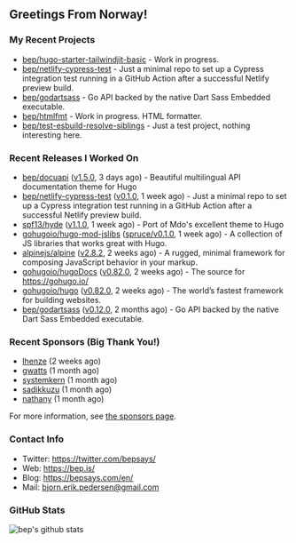 ## Greetings From Norway!

### My Recent Projects

- [bep/hugo-starter-tailwindjit-basic](https://github.com/bep/hugo-starter-tailwindjit-basic) - Work in progress.
- [bep/netlify-cypress-test](https://github.com/bep/netlify-cypress-test) - Just a minimal repo to set up a Cypress integration test running in a GitHub Action after a successful Netlify preview build.
- [bep/godartsass](https://github.com/bep/godartsass) - Go API backed by the native Dart Sass Embedded executable.
- [bep/htmlfmt](https://github.com/bep/htmlfmt) - Work in progress. HTML formatter.
- [bep/test-esbuild-resolve-siblings](https://github.com/bep/test-esbuild-resolve-siblings) - Just a test project, nothing interesting here.

### Recent Releases I Worked On
- [bep/docuapi](https://github.com/bep/docuapi) ([v1.5.0](https://github.com/bep/docuapi/releases/tag/v1.5.0), 3 days ago) - Beautiful multilingual API documentation theme for Hugo
- [bep/netlify-cypress-test](https://github.com/bep/netlify-cypress-test) ([v0.1.0](https://github.com/bep/netlify-cypress-test/releases/tag/v0.1.0), 1 week ago) - Just a minimal repo to set up a Cypress integration test running in a GitHub Action after a successful Netlify preview build.
- [spf13/hyde](https://github.com/spf13/hyde) ([v1.1.0](https://github.com/spf13/hyde/releases/tag/v1.1.0), 1 week ago) - Port of Mdo&#39;s excellent theme to Hugo
- [gohugoio/hugo-mod-jslibs](https://github.com/gohugoio/hugo-mod-jslibs) ([spruce/v0.1.0](https://github.com/gohugoio/hugo-mod-jslibs/releases/tag/spruce%2Fv0.1.0), 1 week ago) - A collection of JS libraries that works great with Hugo.
- [alpinejs/alpine](https://github.com/alpinejs/alpine) ([v2.8.2](https://github.com/alpinejs/alpine/releases/tag/v2.8.2), 2 weeks ago) - A rugged, minimal framework for composing JavaScript behavior in your markup.
- [gohugoio/hugoDocs](https://github.com/gohugoio/hugoDocs) ([v0.82.0](https://github.com/gohugoio/hugoDocs/releases/tag/v0.82.0), 2 weeks ago) - The source for https://gohugo.io/
- [gohugoio/hugo](https://github.com/gohugoio/hugo) ([v0.82.0](https://github.com/gohugoio/hugo/releases/tag/v0.82.0), 2 weeks ago) - The world’s fastest framework for building websites.
- [bep/godartsass](https://github.com/bep/godartsass) ([v0.12.0](https://github.com/bep/godartsass/releases/tag/v0.12.0), 2 months ago) - Go API backed by the native Dart Sass Embedded executable.


### Recent Sponsors (Big Thank You!)

- [lhenze](https://github.com/lhenze) (2 weeks ago)
- [gwatts](https://github.com/gwatts) (1 month ago)
- [systemkern](https://github.com/systemkern) (1 month ago)
- [sadikkuzu](https://github.com/sadikkuzu) (1 month ago)
- [nathany](https://github.com/nathany) (1 month ago)

For more information, see [the sponsors page](https://github.com/sponsors/bep/).

### Contact Info
- Twitter: https://twitter.com/bepsays/
- Web: https://bep.is/
- Blog: https://bepsays.com/en/
- Mail: bjorn.erik.pedersen@gmail.com

### GitHub Stats
![bep's github stats](https://github-readme-stats.vercel.app/api?username=bep&count_private=true&hide_title=true)

